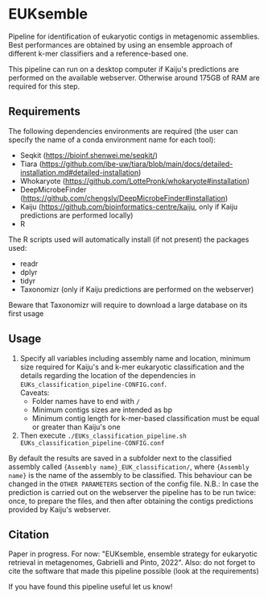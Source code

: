 # EUKsemble
Pipeline for identification of eukaryotic contigs in metagenomic assemblies. Best performances are obtained by using an ensemble approach of different k-mer classifiers and a reference-based one.  

This pipeline can run on a desktop computer if Kaiju's predictions are performed on the available webserver. Otherwise around 175GB of RAM are required for this step.

## Requirements
The following dependencies environments are required (the user can specify the name of a conda environment name for each tool):
- Seqkit (https://bioinf.shenwei.me/seqkit/)
- Tiara (https://github.com/ibe-uw/tiara/blob/main/docs/detailed-installation.md#detailed-installation) 
- Whokaryote (https://github.com/LottePronk/whokaryote#installation)
- DeepMicrobeFinder (https://github.com/chengsly/DeepMicrobeFinder#installation)
- Kaiju (https://github.com/bioinformatics-centre/kaiju, only if Kaiju predictions are performed locally)
- R

The R scripts used will automatically install (if not present) the packages used:
  - readr
  - dplyr
  - tidyr
  - Taxonomizr (only if Kaiju predictions are performed on the webserver)

Beware that Taxonomizr will require to download a large database on its first usage

## Usage
1. Specify all variables including assembly name and location, minimum size required for Kaiju's and k-mer eukaryotic classification and the details regarding the location of the dependencies in `EUKs_classification_pipeline-CONFIG.conf`. \
Caveats:
    - Folder names have to end with `/`
    - Minimum contigs sizes are intended as bp
    - Minimum contig length for k-mer-based classification must be equal or greater than Kaiju's one
2. Then execute `./EUKs_classification_pipeline.sh EUKs_classification_pipeline-CONFIG.conf`

By default the results are saved in a subfolder next to the classified assembly called `{Assembly name}_EUK_classification/`, where `{Assembly name}` is the name of the assembly to be classified. This behaviour can be changed in the `OTHER PARAMETERS` section of the config file.
N.B.: In case the prediction is carried out on the webserver the pipeline has to be run twice: once, to prepare the files, and then after obtaining the contigs predictions provided by Kaiju's webserver. 

## Citation
Paper in progress. 
For now: "EUKsemble, ensemble strategy for eukaryotic retrieval in metagenomes, Gabrielli and Pinto, 2022".
Also: do not forget to cite the software that made this pipeline possible (look at the requirements)

If you have found this pipeline useful let us know!

